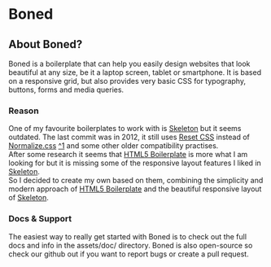 # Boned

## About Boned?

Boned is a boilerplate that can help you easily design websites that look beautiful 
at any size, be it a laptop screen, tablet or smartphone. It is based on a responsive 
grid, but also provides very basic CSS for typography, buttons, forms and media queries.


### Reason

One of my favourite boilerplates to work with is [Skeleton](www.getskeleton.com) but 
it seems outdated. The last commit was in 2012, it still uses [Reset CSS](http://meyerweb.com/eric/tools/css/reset/) 
instead of [Normalize.css](http://necolas.github.io/normalize.css/) 
[^1](http://stackoverflow.com/questions/6887336/what-is-the-difference-between-normalize-css-and-reset-css) 
and some other older compatibility practises.  
After some research it seems that [HTML5 Boilerplate](www.html5boilerplate.com) is 
more what I am looking for but it is missing some of the responsive layout features 
I liked in [Skeleton](www.getskeleton.com).  
So I decided to create my own based on them, combining the simplicity and modern 
approach of [HTML5 Boilerplate](www.html5boilerplate.com) and the beautiful responsive 
layout of [Skeleton](www.getskeleton.com).


### Docs &amp; Support

The easiest way to really get started with Boned is to check out the full docs and 
info in the assets/doc/ directory. Boned is also open-source so check our github out 
if you want to report bugs or create a pull request.
